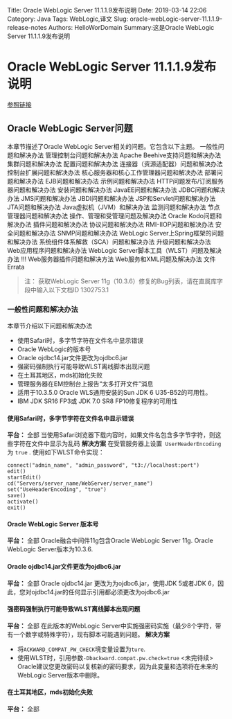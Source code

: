 Title: Oracle WebLogic Server 11.1.1.9发布说明
Date: 2019-03-14 22:06
Category: Java
Tags: WebLogic,译文
Slug: oracle-webLogic-server-11.1.1.9-release-notes
Authors: HelloWorDomain
Summary:这是Oracle WebLogic Server 11.1.1.9发布说明

# Oracle WebLogic Server 11.1.1.9发布说明
[参照链接](https://docs.oracle.com/middleware/11119/wls/WLSRN/issues.htm#WLSRN114)

## Oracle WebLogic Server问题
本章节描述了Oracle WebLogic Server相关的问题。它包含以下主题。
一般性问题和解决办法
管理控制台问题和解决办法
Apache Beehive支持问题和解决办法
集群问题和解决办法
配置问题和解决办法
连接器（资源适配器）问题和解决办法
控制台扩展问题和解决办法
核心服务器和核心工作管理器问题和解决办法
部署问题和解决办法
EJB问题和解决办法
示例问题和解决办法
HTTP问题发布/订阅服务器问题和解决办法
安装问题和解决办法
JavaEE问题和解决办法
JDBC问题和解决办法
JMS问题和解决办法
JBDI问题和解决办法
JSP和Servlet问题和解决办法
JTA问题和解决办法
Java虚拟机（JVM）和解决办法
监测问题和解决办法
节点管理器问题和解决办法
操作、管理和受管理问题及解决办法
Oracle Kodo问题和解决办法
插件问题和解决办法
协议问题和解决办法
RMI-IIOP问题和解决办法
安全问题和解决办法
SNMP问题和解决办法
WebLogic Server上Spring框架的问题和解决办法
系统组件体系解救（SCA）问题和解决办法
升级问题和解决办法
Web应用程序问题和解决办法
WebLogic Server脚本工具（WLST）问题及解决办法
!!!
Web服务器插件问题和解决方法
Web服务和XML问题及解决办法
文件 Errata
>注：
>获取WebLogic Server 11g（10.3.6）修复的Bug列表，请在直属库字段中输入以下文档ID 1302753.1
### 一般性问题和解决办法
本章节介绍以下问题和解决办法

* 使用Safari时，多字节字符在文件名中显示错误
* Oracle WebLogic的版本号
* Oracle ojdbc14.jar文件更改为ojdbc6.jar
* 强密码强制执行可能导致WLST离线脚本出现问题
* 在土耳其地区，mds初始化失败
* 管理服务器在EM控制台上报告“太多打开文件”消息
* 适用于10.3.5.0 Oracle WLS通用安装的Sun JDK 6 U35-B52的可用性。
* IBM JDK SR16 FP3或 JDK 7.0 SR8 FP10修复程序的可用性
#### 使用Safari时，多字节字符在文件名中显示错误
**平台：** 全部
当使用Safari浏览器下载内容时，如果文件名包含多字节字符，则这些字符在文件中显示为乱码
**解决方案**
在受管服务器上设置` UserHeaderEncoding` 为 `true` .
使用如下WLST命令实现：
```
connect("admin_name", "admin_password", "t3://localhost:port")
edit()
startEdit()
cd("Servers/server_name/WebServer/server_name")
set("UseHeaderEncoding", "true")
save()
activate()
exit()
```
#### Oracle WebLogic Server 版本号
**平台：** 全部
Oracle融合中间件11g包含Oracle WebLogic Server 11g. Oracle WebLogic Server版本为10.3.6.
#### Oracle ojdbc14.jar文件更改为ojdbc6.jar
**平台：** 全部
Oracle ojdbc14.jar 更改为为ojdbc6.jar，使用JDK 5或者JDK 6，因此，您对ojdbc14.jar的任何显示引用都必须更改为ojdbc6.jar
#### 强密码强制执行可能导致WLST离线脚本出现问题
**平台：** 全部
在此版本的WebLogic Server中实施强密码实施（最少8个字符，带有一个数字或特殊字符），现有脚本可能遇到问题。
**解决方案**
* 将`ACKWARD_COMPAT_PW_CHECK`境变量设置为`ture`.
* 使用WLST时，引用参数`-Dbackward.compat.pw.check=true`
<未完待续>
Oracle建议您更改密码以复核新的密码要求，因为此变量和选项将在未来的WebLogic Server版本中删除。
#### 在土耳其地区，mds初始化失败
**平台：** 全部
